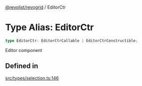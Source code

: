 [@revolist/revogrid](README.md) / EditorCtr

# Type Alias: EditorCtr

```ts
type EditorCtr: EditorCtrCallable | EditorCtrConstructible;
```

Editor component

## Defined in

[src/types/selection.ts:146](https://github.com/revolist/revogrid/blob/0ab93afcbb5b98b002edc76b162fc6cdefa047cd/src/types/selection.ts#L146)
